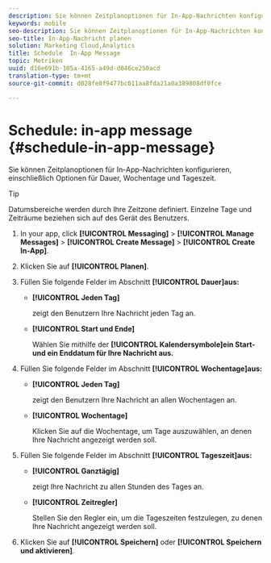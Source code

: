```yaml
---
description: Sie können Zeitplanoptionen für In-App-Nachrichten konfigurieren, einschließlich Optionen für Dauer, Wochentage und Tageszeit.
keywords: mobile
seo-description: Sie können Zeitplanoptionen für In-App-Nachrichten konfigurieren, einschließlich Optionen für Dauer, Wochentage und Tageszeit.
seo-title: In-App-Nachricht planen
solution: Marketing Cloud,Analytics
title: Schedule  In-App Message
topic: Metriken
uuid: d10e691b-105a-4165-a49d-d046ce250acd
translation-type: tm+mt
source-git-commit: d028fe0f9477bc011aa8fda21a0a389808df0fce

---
```



# Schedule: in-app message {#schedule-in-app-message}

Sie können Zeitplanoptionen für In-App-Nachrichten konfigurieren, einschließlich Optionen für Dauer, Wochentage und Tageszeit.

>[!TIP]
>
>Datumsbereiche werden durch Ihre Zeitzone definiert. Einzelne Tage und Zeiträume beziehen sich auf des Gerät des Benutzers.

1. In your app, click **[!UICONTROL Messaging]** &gt; **[!UICONTROL Manage Messages]** &gt; **[!UICONTROL Create Message]** &gt; **[!UICONTROL Create In-App]**.
1. Klicken Sie auf **[!UICONTROL Planen]**.
1. Füllen Sie folgende Felder im Abschnitt **[!UICONTROL Dauer]aus:**

   * **[!UICONTROL Jeden Tag]**

      zeigt den Benutzern Ihre Nachricht jeden Tag an.

   * **[!UICONTROL Start und Ende]**

      Wählen Sie mithilfe der **[!UICONTROL Kalendersymbole]ein Start- und ein Enddatum für Ihre Nachricht aus.**

1. Füllen Sie folgende Felder im Abschnitt **[!UICONTROL Wochentage]aus:**

   * **[!UICONTROL Jeden Tag]**

      zeigt den Benutzern Ihre Nachricht an allen Wochentagen an.

   * **[!UICONTROL Wochentage]**

      Klicken Sie auf die Wochentage, um Tage auszuwählen, an denen Ihre Nachricht angezeigt werden soll.

1. Füllen Sie folgende Felder im Abschnitt **[!UICONTROL Tageszeit]aus:**

   * **[!UICONTROL Ganztägig]**

      zeigt Ihre Nachricht zu allen Stunden des Tages an.

   * **[!UICONTROL Zeitregler]**

      Stellen Sie den Regler ein, um die Tageszeiten festzulegen, zu denen Ihre Nachricht angezeigt werden soll.

1. Klicken Sie auf **[!UICONTROL Speichern]** oder **[!UICONTROL Speichern und aktivieren]**.
